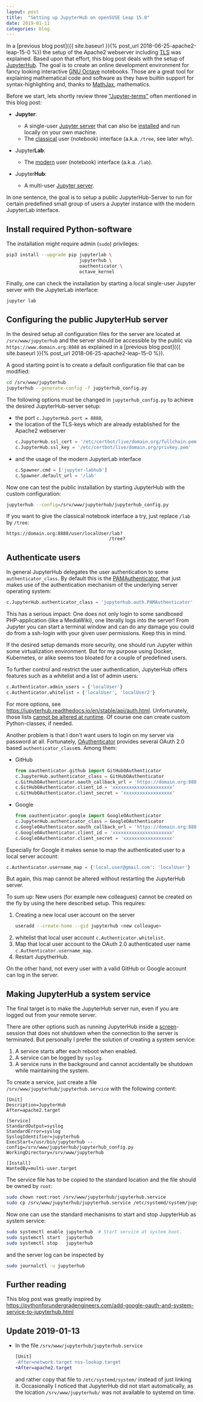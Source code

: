 ```yaml
---
layout: post
title:  "Setting up JupyterHub on openSUSE Leap 15.0"
date: 2019-01-11
categories: blog
---
```


In a [previous blog post]({{ site.baseurl }}{% post_url 2018-06-25-apache2-leap-15-0 %})
the setup of the Apache2 webserver including
[TLS](https://en.wikipedia.org/wiki/Transport_Layer_Security) was explained.
Based upon that effort,
this blog post deals with the setup of [JupyterHub](https://jupyter.org/hub).
The goal is to create an online development environment for fancy looking
interactive [GNU Octave](https://www.octave.org) notebooks.
Those are a great tool for explaining mathematical code and software
as they have builtin support for syntax-highlighting and,
thanks to [MathJax](https://www.mathjax.org/),
mathematics.

Before we start, lets shortly review three
["Jupyter-terms"](https://jupyter.org/documentation)
often mentioned in this blog post:

- **Jupyter**:
  - A single-user [Jupyter server](https://jupyter.org/) that can also be
    [installed](https://jupyter.readthedocs.io/en/latest/install.html)
    and run locally on your own machine.
  - The [classical](https://jupyter-notebook.readthedocs.io/en/stable/notebook.html)
    user (notebook) interface (a.k.a. `/tree`, see later why).

- Jupyter**Lab**:
  - The [modern](https://jupyterlab.readthedocs.io/) user (notebook) interface
    (a.k.a. `/lab`).

- Jupyter**Hub**:
  - A multi-user [Jupyter server](https://jupyterhub.readthedocs.io/).

In one sentence,
the goal is to setup a public JupyterHub-Server
to run for certain predefined small group of users
a Jupyter instance with the modern JupyterLab interface.


## Install required Python-software

The installation might require admin (`sudo`) privileges:
```bash
pip3 install --upgrade pip jupyterlab \
                           jupyterhub \
                           oauthenticator \
                           octave_kernel
```

Finally,
one can check the installation by starting a local single-user Jupyter server
with the JupyterLab interface:
```bash
jupyter lab
```


## Configuring the public JupyterHub server

In the desired setup all configuration files for the server are located at
`/srv/www/jupyterhub` and the server should be accessible by the public
via `https://www.domain.org:8888` as explained in a
[previous blog post]({{ site.baseurl }}{% post_url 2018-06-25-apache2-leap-15-0 %}).

A good starting point is to create a default configuration file
that can be modified:
```bash
cd /srv/www/jupyterhub
jupyterhub --generate-config -f jupyterhub_config.py
```

The following options must be changed in `jupyterhub_config.py` to achieve
the desired JupyterHub-server setup:
- the port `c.JupyterHub.port = 8888`,
- the location of the TLS-keys which are already established for the
  Apache2 webserver
  ```python
  c.JupyterHub.ssl_cert = '/etc/certbot/live/domain.org/fullchain.pem'
  c.JupyterHub.ssl_key = '/etc/certbot/live/domain.org/privkey.pem'
  ```
- and the usage of the modern JupyterLab interface
  ```python
  c.Spawner.cmd = ['jupyter-labhub']
  c.Spawner.default_url = '/lab'
  ```

Now one can test the public installation by starting JupyterHub with the
custom configuration:
```bash
jupyterhub --config=/srv/www/jupyterhub/jupyterhub_config.py
```

If you want to give the classical notebook interface a try,
just replace `/lab` by `/tree`:
```
https://domain.org:8888/user/localUser/lab?
                                      /tree?
```


## Authenticate users

In general JupyterHub delegates the user authentication to some `authenticator_class`.
By default this is the
[PAMAuthenticator](https://jupyterhub.readthedocs.io/en/stable/api/auth.html),
that just makes use of the authentication mechanism
of the underlying server operating system:
```python
c.JupyterHub.authenticator_class = 'jupyterhub.auth.PAMAuthenticator'
```
This has a serious impact:
One does not only login to some sandboxed PHP-application (like a MediaWiki),
one literally logs into the server!
From Jupyter you can start a terminal window
and can do any damage you could do from a ssh-login with your given user permissions.
Keep this in mind.

If the desired setup demands more security,
one should run Jupyter within some virtualization environment.
But for my purpose using Docker, Kubernetes, or alike seems too bloated
for a couple of predefined users.

To further control and restrict the user authentication,
JupyterHub offers features such as a whitelist and a list of admin users:
```python
c.Authenticator.admin_users = {'localUser'}
c.Authenticator.whitelist = {'localUser', 'localUser2'}
```
For more options, see <https://jupyterhub.readthedocs.io/en/stable/api/auth.html>.
Unfortunately, those lists
[cannot be altered at runtime](https://github.com/jupyterhub/jupyterhub/issues/1920).
Of course one can create custom Python-classes, if needed.

Another problem is that I don't want users to login on my server via password at all.
Fortunately, [OAuthenticator](https://github.com/jupyterhub/oauthenticator)
provides several OAuth 2.0 based `authenticator_class`es.
Among them:

- GitHub
  ```python
  from oauthenticator.github import GitHubOAuthenticator
  c.JupyterHub.authenticator_class = GitHubOAuthenticator
  c.GitHubOAuthenticator.oauth_callback_url = 'https://domain.org:8888/hub/oauth_callback'
  c.GitHubOAuthenticator.client_id = 'xxxxxxxxxxxxxxxxxxxxxx'
  c.GitHubOAuthenticator.client_secret = 'xxxxxxxxxxxxxxxxxx'
  ```

- Google
  ```python
  from oauthenticator.google import GoogleOAuthenticator
  c.JupyterHub.authenticator_class = GoogleOAuthenticator
  c.GoogleOAuthenticator.oauth_callback_url = 'https://domain.org:8888/hub/oauth_callback'
  c.GoogleOAuthenticator.client_id = 'xxxxxxxxxxxxxxxxxxxxxx'
  c.GoogleOAuthenticator.client_secret = 'xxxxxxxxxxxxxxxxxx'
  ```

Especially for Google it makes sense to map the authenticated user
to a local server account:
```python
c.Authenticator.username_map = {'local.user@gmail.com': 'localUser'}
```
But again,
this map cannot be altered without restarting the JupyterHub server.

To sum up:
New users (for example new colleagues) cannot be created on the fly
by using the here described setup.
This requires:

1. Creating a new local user account on the server
   ```bash
   useradd --create-home --gid jupyterhub <new colleague>
   ```
2. whitelist that local user account `c.Authenticator.whitelist`.
3. Map that local user account to the OAuth 2.0 authenticated user name
   `c.Authenticator.username_map`.
4. Restart JupytherHub.

On the other hand,
not every user with a valid GitHub or Google account can log in the server.


## Making JupyterHub a system service

The final target is to make the JupyterHub server run,
even if you are logged out from your remote server.

There are other options such as running JupyterHub inside a
[screen](https://www.gnu.org/software/screen/)-session
that does not shutdown when the connection to the server is terminated.
But personally I prefer the solution of creating a system service:

1. A service starts after each reboot when enabled.
2. A service can be logged by `syslog`.
3. A service runs in the background and cannot accidentally be shutdown
   while maintaining the system.

To create a service, just create a file `/srv/www/jupyterhub/jupyterhub.service`
with the following content:

```
[Unit]
Description=JupyterHub
After=apache2.target

[Service]
StandardOutput=syslog
StandardError=syslog
SyslogIdentifier=jupyterhub
ExecStart=/usr/bin/jupyterhub --config=/srv/www/jupyterhub/jupyterhub_config.py
WorkingDirectory=/srv/www/jupyterhub

[Install]
WantedBy=multi-user.target
```

The service file has to be copied to the standard location
and the file should be owned by `root`:
```bash
sudo chown root:root /srv/www/jupyterhub/jupyterhub.service
sudo cp /srv/www/jupyterhub/jupyterhub.service /etc/systemd/system/jupyterhub.service
```

Now one can use the standard mechanisms to start and stop JupyterHub
as system service:
```bash
sudo systemctl enable jupyterhub  # Start service at system boot.
sudo systemctl start  jupyterhub
sudo systemctl stop   jupyterhub
```
and the server log can be inspected by
```bash
sudo journalctl -u jupyterhub
```


## Further reading

This blog post was greatly inspired by
<https://pythonforundergradengineers.com/add-google-oauth-and-system-service-to-jupyterhub.html>


## Update 2019-01-13

- In the file `/srv/www/jupyterhub/jupyterhub.service`
  ```diff
  [Unit]
  -After=network.target nss-lookup.target
  +After=apache2.target
  ```
  and rather copy that file to `/etc/systemd/system/` instead of just linking it.
  Occasionally I noticed that JupyterHub did not start automatically,
  as the location `/srv/www/jupyterhub/` was not available to systemd on time.
